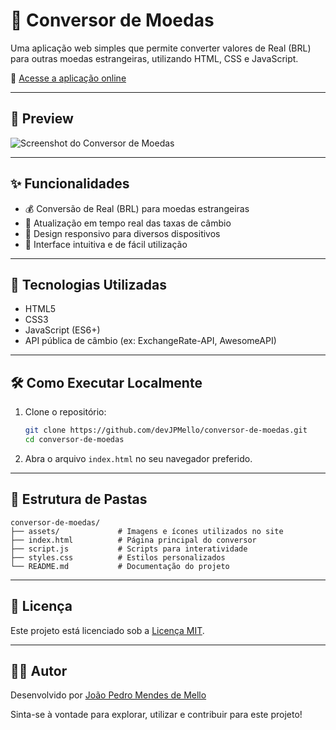 # 💱 Conversor de Moedas

Uma aplicação web simples que permite converter valores de Real (BRL) para outras moedas estrangeiras, utilizando HTML, CSS e JavaScript.

🔗 [Acesse a aplicação online](https://devjpmello.github.io/conversor-de-moedas/)

---

## 📸 Preview

![Screenshot do Conversor de Moedas](./assets/preview.png)

---

## ✨ Funcionalidades

- 💰 Conversão de Real (BRL) para moedas estrangeiras
- 🔄 Atualização em tempo real das taxas de câmbio
- 📱 Design responsivo para diversos dispositivos
- 🎯 Interface intuitiva e de fácil utilização

---

## 🚀 Tecnologias Utilizadas

- HTML5
- CSS3
- JavaScript (ES6+)
- API pública de câmbio (ex: ExchangeRate-API, AwesomeAPI)

---

## 🛠️ Como Executar Localmente

1. Clone o repositório:
   ```bash
   git clone https://github.com/devJPMello/conversor-de-moedas.git
   cd conversor-de-moedas
   ```

2. Abra o arquivo `index.html` no seu navegador preferido.

---

## 📁 Estrutura de Pastas

```
conversor-de-moedas/
├── assets/             # Imagens e ícones utilizados no site
├── index.html          # Página principal do conversor
├── script.js           # Scripts para interatividade
├── styles.css          # Estilos personalizados
└── README.md           # Documentação do projeto
```

---

## 📄 Licença

Este projeto está licenciado sob a [Licença MIT](LICENSE).

---

## 🙋‍♂️ Autor

Desenvolvido por [João Pedro Mendes de Mello](https://github.com/devJPMello)

Sinta-se à vontade para explorar, utilizar e contribuir para este projeto!
